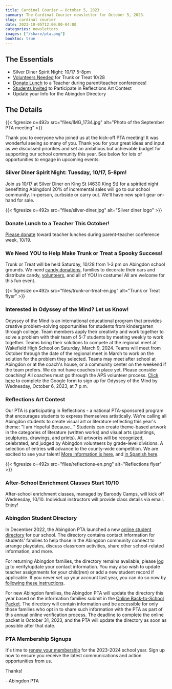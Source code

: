 ```yaml
---
title: Cardinal Courier — October 5, 2023
summary: The Cardinal Courier newsletter for October 5, 2023.
slug: cardinal courier
date: 2023-10-05T12:00:00-04:00
categories: newsletters
images: ["/share/pta.png"]
booktoc: true
---
```


## The Essentials

- Silver Diner Spirit Night: 10/17 5-8pm
- [Volunteers Needed](https://docs.google.com/forms/d/e/1FAIpQLScaHcqXP6ak0Q-Jr50qd-ilBG4Gt7EpA5Wu9yqiIo44yMZMNQ/viewform) for Trunk or Treat 10/28
- [Donate Lunch](https://abingdonpta.memberhub.com/store/items/934749) to a Teacher during parent/teacher conferences!
- [Students Invited](/reflections) to Participate in Reflections Art Contest 
- Update your Info for the Abingdon Directory

## The Details

{{< figresize o=492x src="files/IMG_1734.jpg" alt="Photo of the September PTA meeting" >}}

Thank you to everyone who joined us at the kick-off PTA meeting! It was wonderful seeing so many of you. Thank you for your great ideas and input as we discussed priorities and set an ambitious but achievable budget for supporting our school community this year. See below for lots of opportunities to engage in upcoming events:

### Silver Diner Spirit Night: Tuesday, 10/17, 5-8pm!

Join us 10/17 at Silver Diner on King St (4630 King St) for a spirited night benefitting Abingdon! 20% of incremental sales will go to our school community. In-person, curbside or carry out. We'll have new spirit gear on-hand for sale.

{{< figresize o=492x src="files/silver-diner.jpg" alt="Silver diner logo" >}}

### Donate Lunch to a Teacher This October!

[Please donate](https://abingdonpta.memberhub.com/store/items/934749) toward teacher lunches during parent-teacher conference week, 10/19.

### We Need YOU to Help Make Trunk or Treat a Spooky Success!

Trunk or Treat will be held Saturday, 10/28 from 1-3 pm on Abingdon school grounds. We need [candy donations](https://www.amazon.com/hz/wishlist/ls/FVMZN0UJ9M30), families to decorate their cars and distribute candy, [volunteers](https://docs.google.com/forms/d/e/1FAIpQLScaHcqXP6ak0Q-Jr50qd-ilBG4Gt7EpA5Wu9yqiIo44yMZMNQ/viewform), and all of YOU in costume! All are welcome for this fun event.

{{< figresize o=492x src="files/trunk-or-treat-en.jpg" alt="Trunk or Treat flyer" >}}

### Interested in Odyssey of the Mind? Let us Know!

Odyssey of the Mind is an international educational program that provides creative problem-solving opportunities for students from kindergarten through college. Team members apply their creativity and work together to solve a problem with their team of 5-7 students by meeting weekly to work together. Teams bring their solutions to compete at the regional meet at Wakefield High School on Saturday, March 9, 2024. Teams will meet from October through the date of the regional meet in March to work on the solution for the problem they selected. Teams may meet after school at Abingdon or at the coach's house, or a community center on the weekend if the team prefers. We do not have coaches in place yet. Please consider coaching! All coaches must go through the APS volunteer process. [Click here](https://docs.google.com/forms/d/e/1FAIpQLSdAaqt8znJMzxFO-KxTCY1oBHHsDqyOp8aSqmjnLs4BYkrWfg/viewform) to complete the Google form to sign up for Odyssey of the Mind by Wednesday, October 6, 2023, at 7 p.m.

### Reflections Art Contest

Our PTA is participating in Reflections - a national PTA-sponsored program that encourages students to express themselves artistically. We're calling all Abingdon students to create visual art or literature reflecting this year's theme: "I am Hopeful Because..." Students can create theme-based artwork in the categories of literature (written works) and visual arts (paintings, sculptures, drawings, and prints). All artworks will be recognized, celebrated, and judged by Abingdon volunteers by grade-level divisions. A selection of entries will advance to the county-wide competition. We are excited to see your talent! [More information is here](/reflections), and [in Spanish here](/es/reflections).

{{< figresize o=492x src="files/reflections-en.png" alt="Reflections flyer" >}}

### After-School Enrichment Classes Start 10/10

After-school enrichment classes, managed by Baroody Camps, will kick off Wednesday, 10/10. Individual instructors will provide class details via email. Enjoy! 

### Abingdon Student Directory

In December 2022, the Abingdon PTA launched a new [online student directory](https://abingdonpta.membershiptoolkit.com/) for our school. The directory contains contact information for students' families to help those in the Abingdon community connect to arrange playdates, discuss classroom activities, share other school-related information, and more.

For returning Abingdon families, the directory remains available; please [log in](https://abingdonpta.membershiptoolkit.com/) to verify/update your contact information. You may also wish to update teacher assignments for your child(ren) or add a new student record if applicable. If you never set up your account last year, you can do so now by [following these instructions](/2022/12/01/directory/).

For new Abingdon families, the Abingdon PTA will update the directory this year based on the information families submit in the [Online Back-to-School Packet](https://www.apsva.us/registration/online-back-to-school-packet/). The directory will contain information and be accessible for only those families who opt in to share such information with the PTA as part of this annual online verification process. The deadline to complete the online packet is October 31, 2023, and the PTA will update the directory as soon as possible after that date.

### PTA Membership Signups

It's time to [renew your membership](/join/) for the 2023-2024 school year. Sign up now to ensure you receive the latest communications and action opportunities from us. 

Thanks!

\- Abingdon PTA